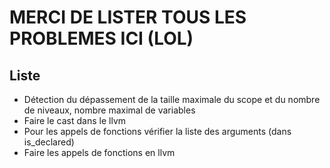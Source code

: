 # MERCI DE LISTER TOUS LES PROBLEMES ICI (LOL)


## Liste

- Détection du dépassement de la taille maximale du scope et du nombre de niveaux, nombre maximal de variables
- Faire le cast dans le llvm
- Pour les appels de fonctions vérifier la liste des arguments (dans is_declared)
- Faire les appels de fonctions en llvm